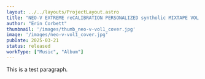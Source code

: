 ```yaml
---
layout: ../../layouts/ProjectLayout.astro
title: "NEO-V EXTREME reCALIBRATION PERSONALIZED syntholic MIXTAPE VOL. 1 "
author: "Erin Corbett"
thumbnail: '/images/thumb_neo-v-vol1_cover.jpg'
image: '/images/neo-v-vol1_cover.jpg'
pubDate: 2025-03-21
status: released
workType: ["Music", "Album"]
---
```


This is a test paragraph.